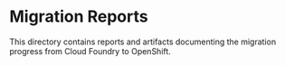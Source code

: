 # Migration Reports

This directory contains reports and artifacts documenting the migration progress from Cloud Foundry to OpenShift.
